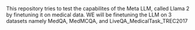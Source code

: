 This repository tries to test the capabilites of the Meta LLM, called Llama 2 by finetuning it on medical data.
WE will be finetuning the LLM on 3 datasets namely MedQA, MedMCQA, and LiveQA_MedicalTask_TREC2017

